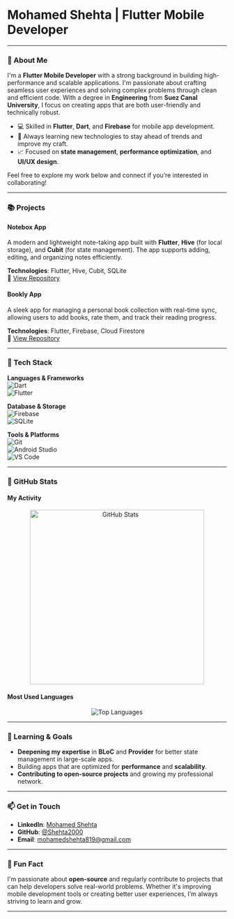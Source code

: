 # Mohamed Shehta | Flutter Mobile Developer

---

### 🚀 About Me

I'm a **Flutter Mobile Developer** with a strong background in building high-performance and scalable applications. I'm passionate about crafting seamless user experiences and solving complex problems through clean and efficient code. With a degree in **Engineering** from **Suez Canal University**, I focus on creating apps that are both user-friendly and technically robust.

- 💻 Skilled in **Flutter**, **Dart**, and **Firebase** for mobile app development.
- 🧠 Always learning new technologies to stay ahead of trends and improve my craft.
- 📈 Focused on **state management**, **performance optimization**, and **UI/UX design**.

Feel free to explore my work below and connect if you’re interested in collaborating!

---

### 📚 Projects

#### **Notebox App**
A modern and lightweight note-taking app built with **Flutter**, **Hive** (for local storage), and **Cubit** (for state management). The app supports adding, editing, and organizing notes efficiently.

**Technologies**: Flutter, Hive, Cubit, SQLite  
🔗 [View Repository](https://github.com/Shehta2000/Notes-Application)

#### **Bookly App**
A sleek app for managing a personal book collection with real-time sync, allowing users to add books, rate them, and track their reading progress.

**Technologies**: Flutter, Firebase, Cloud Firestore  
🔗 [View Repository](https://github.com/Shehta2000/Bookly)

---

### 🧰 Tech Stack

**Languages & Frameworks**  
![Dart](https://img.shields.io/badge/Dart-0175C2?style=flat&logo=dart&logoColor=white)  
![Flutter](https://img.shields.io/badge/Flutter-02569B?style=flat&logo=flutter&logoColor=white)

**Database & Storage**  
![Firebase](https://img.shields.io/badge/Firebase-FFCA28?style=flat&logo=firebase&logoColor=black)  
![SQLite](https://img.shields.io/badge/SQLite-003B57?style=flat&logo=sqlite&logoColor=white)

**Tools & Platforms**  
![Git](https://img.shields.io/badge/Git-F05032?style=flat&logo=git&logoColor=white)  
![Android Studio](https://img.shields.io/badge/Android_Studio-3DDC84?style=flat&logo=android-studio&logoColor=white)  
![VS Code](https://img.shields.io/badge/VS%20Code-007ACC?style=flat&logo=visual-studio-code&logoColor=white)

---

### 🌟 GitHub Stats

#### My Activity
<p align="center">
  <img src="https://github-readme-stats.vercel.app/api?username=Shehta2000&show_icons=true&theme=merko&hide_border=true" alt="GitHub Stats" width="400"/>
</p>

#### Most Used Languages
<p align="center">
  <img src="https://github-readme-stats.vercel.app/api/top-langs/?username=Shehta2000&theme=merko&layout=compact&hide_border=true" alt="Top Languages"/>
</p>

---

### 🎯 Learning & Goals

- **Deepening my expertise** in **BLoC** and **Provider** for better state management in large-scale apps.
- Building apps that are optimized for **performance** and **scalability**.
- **Contributing to open-source projects** and growing my professional network.

---

### 📫 Get in Touch

- **LinkedIn**: [Mohamed Shehta](https://www.linkedin.com/in/mohamed-shehta-3b43051a4/)
- **GitHub**: [@Shehta2000](https://github.com/Shehta2000)
- **Email**: [mohamedshehta819@gmail.com](mailto:mohamedshehta819@gmail.com)

---

### 💬 Fun Fact
I'm passionate about **open-source** and regularly contribute to projects that can help developers solve real-world problems. Whether it's improving mobile development tools or creating better user experiences, I’m always striving to learn and grow.

---

